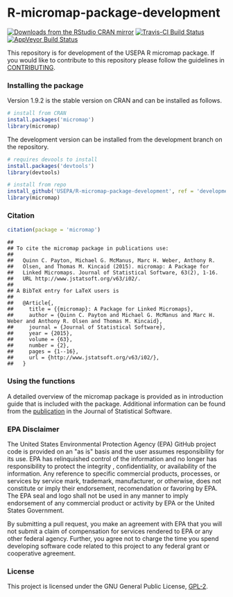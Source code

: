 
# R-micromap-package-development

[![Downloads from the RStudio CRAN mirror](http://cranlogs.r-pkg.org/badges/grand-total/micromap)](http://cran.rstudio.com/package=micromap) [![Travis-CI Build Status](https://travis-ci.org/fawda123/R-micromap-package-development.svg?branch=development)](https://travis-ci.org/fawda123/R-micromap-package-development) [![AppVeyor Build Status](http://ci.appveyor.com/api/projects/status/github/fawda123/R-micromap-package-development?branch=development)](http://ci.appveyor.com/project/fawda123/R-micromap-package-development)

This repository is for development of the USEPA R micromap package.   If you would like to contribute to this repository please follow the guidelines in [CONTRIBUTING](CONTRIBUTING.md).

### Installing the package

Version 1.9.2 is the stable version on CRAN and can be installed as follows.


```r
# install from CRAN
install.packages('micromap')
library(micromap)
```

The development version can be installed from the development branch on the repository.


```r
# requires devools to install
install.packages('devtools')
library(devtools)

# install from repo
install_github('USEPA/R-micromap-package-development', ref = 'development')
library(micromap)
```

### Citation


```r
citation(package = 'micromap')
```

```
## 
## To cite the micromap package in publications use:
## 
##   Quinn C. Payton, Michael G. McManus, Marc H. Weber, Anthony R.
##   Olsen, and Thomas M. Kincaid (2015). micromap: A Package for
##   Linked Micromaps. Journal of Statistical Software, 63(2), 1-16.
##   URL http://www.jstatsoft.org/v63/i02/.
## 
## A BibTeX entry for LaTeX users is
## 
##   @Article{,
##     title = {{micromap}: A Package for Linked Micromaps},
##     author = {Quinn C. Payton and Michael G. McManus and Marc H. Weber and Anthony R. Olsen and Thomas M. Kincaid},
##     journal = {Journal of Statistical Software},
##     year = {2015},
##     volume = {63},
##     number = {2},
##     pages = {1--16},
##     url = {http://www.jstatsoft.org/v63/i02/},
##   }
```

### Using the functions

A detailed overview of the micromap package is provided as in introduction guide that is included with the package.  Additional information can be found from the [publication](http://www.jstatsoft.org/v63/i02/) in the Journal of Statistical Software. 

### EPA Disclaimer

The United States Environmental Protection Agency (EPA) GitHub project code is provided on an "as is" basis and the user assumes responsibility for its use. EPA has relinquished control of the information and no longer has responsibility to protect the integrity , confidentiality, or availability of the information. Any reference to specific commercial products, processes, or services by service mark, trademark, manufacturer, or otherwise, does not constitute or imply their endorsement, recomendation or favoring by EPA. The EPA seal and logo shall not be used in any manner to imply endorsement of any commercial product or activity by EPA or the United States Government.

By submitting a pull request, you make an agreement with EPA that you will not submit a claim of compensation for services rendered to EPA or any other federal agency.  Further, you agree not to charge the time you spend developing software code related to this project to any federal grant or cooperative agreement.

### License

This project is licensed under the GNU General Public License, [GPL-2](http://cran.r-project.org/web/licenses/GPL-2).  
